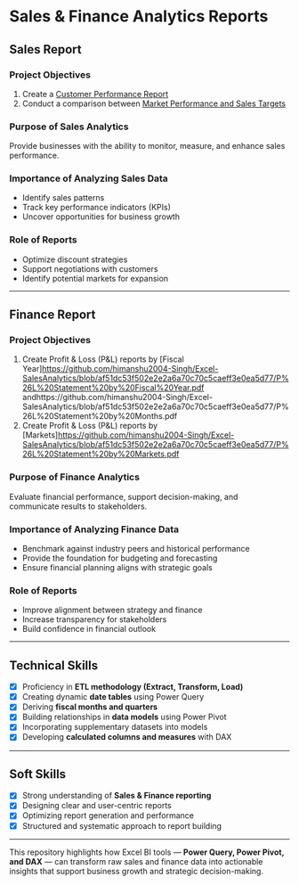 # Sales & Finance Analytics Reports  

## Sales Report  

### Project Objectives  
1. Create a [Customer Performance Report](https://github.com/himanshu2004-Singh/Excel-SalesAnalytics/blob/6330a5d61ed68feac8fac557b3a24760ca08208b/Customer%20Performance%20Report.pdf)
2. Conduct a comparison between [Market Performance and Sales Targets](https://github.com/himanshu2004-Singh/Excel-SalesAnalytics/blob/6330a5d61ed68feac8fac557b3a24760ca08208b/Market%20Performance%20vs%20Target%20Report.pdf)  

### Purpose of Sales Analytics  
Provide businesses with the ability to monitor, measure, and enhance sales performance.  

### Importance of Analyzing Sales Data  
- Identify sales patterns  
- Track key performance indicators (KPIs)  
- Uncover opportunities for business growth  

### Role of Reports  
- Optimize discount strategies  
- Support negotiations with customers  
- Identify potential markets for expansion  

---

## Finance Report  

### Project Objectives  
1. Create Profit & Loss (P&L) reports by [Fiscal Year]https://github.com/himanshu2004-Singh/Excel-SalesAnalytics/blob/af51dc53f502e2e2a6a70c70c5caeff3e0ea5d77/P%26L%20Statement%20by%20Fiscal%20Year.pdf andhttps://github.com/himanshu2004-Singh/Excel-SalesAnalytics/blob/af51dc53f502e2e2a6a70c70c5caeff3e0ea5d77/P%26L%20Statement%20by%20Months.pdf
2. Create Profit & Loss (P&L) reports by [Markets]https://github.com/himanshu2004-Singh/Excel-SalesAnalytics/blob/af51dc53f502e2e2a6a70c70c5caeff3e0ea5d77/P%26L%20Statement%20by%20Markets.pdf  

### Purpose of Finance Analytics  
Evaluate financial performance, support decision-making, and communicate results to stakeholders.  

### Importance of Analyzing Finance Data  
- Benchmark against industry peers and historical performance  
- Provide the foundation for budgeting and forecasting  
- Ensure financial planning aligns with strategic goals  

### Role of Reports  
- Improve alignment between strategy and finance  
- Increase transparency for stakeholders  
- Build confidence in financial outlook  

---

## Technical Skills  

- [x] Proficiency in **ETL methodology (Extract, Transform, Load)**  
- [x] Creating dynamic **date tables** using Power Query  
- [x] Deriving **fiscal months and quarters**  
- [x] Building relationships in **data models** using Power Pivot  
- [x] Incorporating supplementary datasets into models  
- [x] Developing **calculated columns and measures** with DAX  

---

## Soft Skills  

- [x] Strong understanding of **Sales & Finance reporting**  
- [x] Designing clear and user-centric reports  
- [x] Optimizing report generation and performance  
- [x] Structured and systematic approach to report building  

---

This repository highlights how Excel BI tools — **Power Query, Power Pivot, and DAX** — can transform raw sales and finance data into actionable insights that support business growth and strategic decision-making.  
